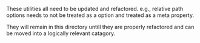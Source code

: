 These utilities all need to be updated and refactored.
    e.g., relative path options needs to not be treated as a option and treated as a meta property.

They will remain in this directory untill they are properly refactored and can be moved into a logically relevant catagory.
